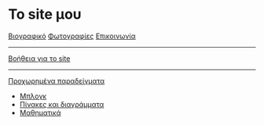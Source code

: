 ﻿# Το site μου

[Βιογραφικό](bio.md)
[Φωτογραφίες](photos.md)
[Επικοινωνία](contact.md)
- - - -
[Βοήθεια για το site](help.md)
- - - -
[Προχωρημένα παραδείγματα]()
  * [Μπλογκ](blog.md)
  * [Πίνακες και διαγράμματα](graph.md)
  * [Μαθηματικά](math.md)

